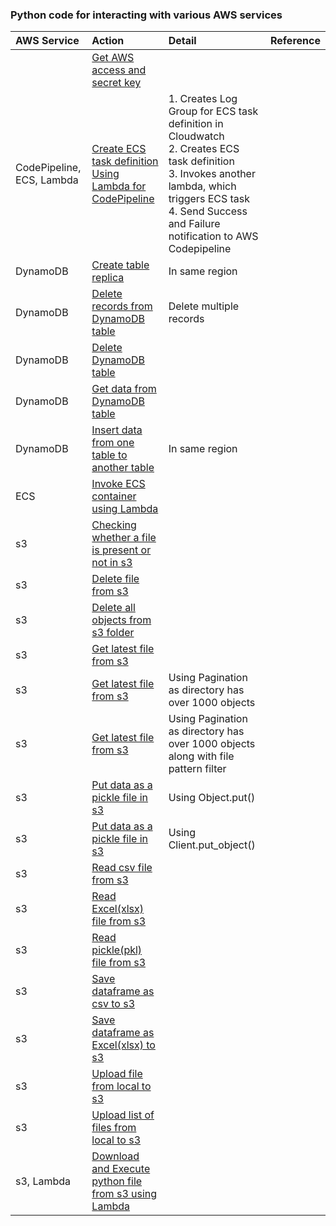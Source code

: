 ### Python code for interacting with various AWS services

|AWS Service     |Action     |Detail    |Reference     |
|:---------------|:----------|:---------|:-------------|
|                |[Get AWS access and secret key](https://github.com/ashish-kamboj/mlops/blob/main/cloud-platform/aws/get_aws_access_and_secret_key.py)|   |     |
|CodePipeline, ECS, Lambda|[Create ECS task definition Using Lambda for CodePipeline](https://github.com/ashish-kamboj/mlops/blob/main/cloud-platform/aws/create_ecs_task_definition_using_lambda_for_codepipeline.py)|1. Creates Log Group for ECS task definition in Cloudwatch <br> 2. Creates ECS task definition <br> 3. Invokes another lambda, which triggers ECS task <br> 4. Send Success and Failure notification to AWS Codepipeline   |   |
|DynamoDB        |[Create table replica](https://github.com/ashish-kamboj/mlops/blob/main/cloud-platform/aws/create_dynamodb_table_replica_in_same_region.py)|In same region   |    |
|DynamoDB        |[Delete records from DynamoDB table](https://github.com/ashish-kamboj/mlops/blob/main/cloud-platform/aws/delete_records_from_dynamodb_table.py)|Delete multiple records   |    |
|DynamoDB        |[Delete DynamoDB table](https://github.com/ashish-kamboj/mlops/blob/main/cloud-platform/aws/delete_dynamodb_table.py)|  |    |
|DynamoDB        |[Get data from DynamoDB table](https://github.com/ashish-kamboj/mlops/blob/main/cloud-platform/aws/get_data_from_dynamodb_table.py)|   |    |
|DynamoDB        |[Insert data from one table to another table](https://github.com/ashish-kamboj/mlops/blob/main/cloud-platform/aws/insert_data_from_one_dynamodb_to_another_dynamodb_table.py)|In same region   |   |
|ECS             |[Invoke ECS container using Lambda](https://github.com/ashish-kamboj/mlops/blob/main/cloud-platform/aws/invoke_ecs_container_using_lambda.py)| | |
|s3              |[Checking whether a file is present or not in s3](https://github.com/ashish-kamboj/mlops/blob/main/cloud-platform/aws/check_file_exists_in_s3.py)       |          |              |
|s3              |[Delete file from s3](https://github.com/ashish-kamboj/mlops/blob/main/cloud-platform/aws/delete_file_from_s3.py)|   |   |
|s3              |[Delete all objects from s3 folder](https://github.com/ashish-kamboj/mlops/blob/main/cloud-platform/aws/delete_all_objects_from_s3_folder.py)|   |   |
|s3              |[Get latest file from s3](https://github.com/ashish-kamboj/mlops/blob/main/cloud-platform/aws/get_latest_file_from_s3.py)|        |       |
|s3              |[Get latest file from s3](https://github.com/ashish-kamboj/mlops/blob/main/cloud-platform/aws/get_latest_file_from_s3_2.py)|Using Pagination as directory has over 1000 objects|   |
|s3              |[Get latest file from s3](https://github.com/ashish-kamboj/mlops/blob/main/cloud-platform/aws/get_latest_file_from_s3_3.py)|Using Pagination as directory has over 1000 objects along with file pattern filter|   |
|s3              |[Put data as a pickle file in s3](https://github.com/ashish-kamboj/mlops/blob/main/cloud-platform/aws/upload_data_as_pickle_to_s3_1.py)|Using Object.put()  |    |
|s3              |[Put data as a pickle file in s3](https://github.com/ashish-kamboj/mlops/blob/main/cloud-platform/aws/upload_data_as_pickle_to_s3_2.py)|Using Client.put_object()  |    |
|s3              |[Read csv file from s3](https://github.com/ashish-kamboj/mlops/blob/main/cloud-platform/aws/read_csv_file_from_s3.py)|     |       |
|s3              |[Read Excel(xlsx) file from s3](https://github.com/ashish-kamboj/mlops/blob/main/cloud-platform/aws/read_excel_file_from_s3.py)|      |        |
|s3              |[Read pickle(pkl) file from s3](https://github.com/ashish-kamboj/mlops/blob/main/cloud-platform/aws/read_pickle_file_from_s3.py)|      |          |
|s3              |[Save dataframe as csv to s3](https://github.com/ashish-kamboj/mlops/blob/main/cloud-platform/aws/save_dataframe_as_csv_to_s3.py)|      |          |
|s3              |[Save dataframe as Excel(xlsx) to s3](https://github.com/ashish-kamboj/mlops/blob/main/cloud-platform/aws/save_dataframe_as_excel_to_s3.py)|      |          |
|s3              |[Upload file from local to s3](https://github.com/ashish-kamboj/mlops/blob/main/cloud-platform/aws/upload_file_from_local_to_s3.py)|      |          |
|s3              |[Upload list of files from local to s3](https://github.com/ashish-kamboj/mlops/blob/main/cloud-platform/aws/upload_list_of_files_from_local_to_s3.py)|      |          |
|s3, Lambda      |[Download and Execute python file from s3 using Lambda](https://github.com/ashish-kamboj/mlops/blob/main/cloud-platform/aws/download_and_execute_python_file_from_s3_using_lambda.py)|         |          |
